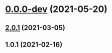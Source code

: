 # [0.0.0-dev](https://github.com/AlexRogalskiy/quotes/compare/v2.0.1...v0.0.0-dev) (2021-05-20)



## [2.0.1](https://github.com/AlexRogalskiy/quotes/compare/2.0.1...v2.0.1) (2021-03-05)



## 1.0.1 (2021-02-16)



